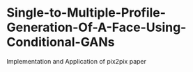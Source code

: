 # Single-to-Multiple-Profile-Generation-Of-A-Face-Using-Conditional-GANs
Implementation and Application of pix2pix paper
